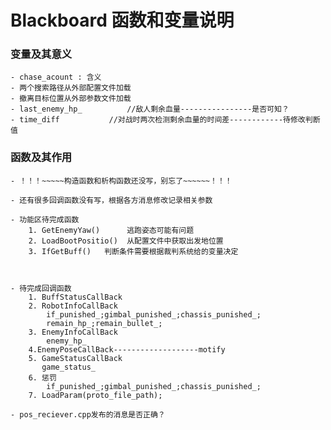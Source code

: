 # Blackboard 函数和变量说明
### 变量及其意义
    - chase_acount : 含义
    - 两个搜索路径从外部配置文件加载
    - 撤离目标位置从外部参数文件加载
    - last_enemy_hp_          //敌人剩余血量----------------是否可知？
    - time_diff           //对战时两次检测剩余血量的时间差------------待修改判断值
### 函数及其作用
    - ！！！~~~~~构造函数和析构函数还没写，别忘了~~~~~~！！！
    
    - 还有很多回调函数没有写，根据各方消息修改记录相关参数

    - 功能区待完成函数
        1. GetEnemyYaw()      逃跑姿态可能有问题
        2. LoadBootPositio()  从配置文件中获取出发地位置
        3. IfGetBuff()   判断条件需要根据裁判系统给的变量决定
 
      

    - 待完成回调函数
        1. BuffStatusCallBack
        2. RobotInfoCallBack
            if_punished_;gimbal_punished_;chassis_punished_;
            remain_hp_;remain_bullet_;
        3. EnemyInfoCallBack
            enemy_hp_
        4.EnemyPoseCallBack-------------------motify
        5. GameStatusCallBack
           game_status_
        6. 惩罚
            if_punished_;gimbal_punished_;chassis_punished_;
        7. LoadParam(proto_file_path);

    - pos_reciever.cpp发布的消息是否正确？
